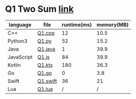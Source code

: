 # Q1 Two Sum [link](https://leetcode.com/problems/two-sum/)

| language   | file                           | runtime(ms) | memory(MB) |
| ---------- | ------------------------------ | ----------- | ---------- |
| C++        | [Q1.cpp](./Q1.cpp)             | 12          | 10.5       |
| Python3    | [Q1.py](./Q1.py)               | 52          | 15.2       |
| Java       | [Q1.java](./Q1.java)           | 1           | 39.9       |
| JavaScript | [Q1.js](./Q1.js)               | 84          | 39.9       |
| Kotlin     | [Q1.kts](./Q1.kts)             | 180         | 36.3       |
| Go         | [Q1.go](./Q1.go)               | 0           | 3.8        |
| Swift      | [Q1.swift](./Q1.swift)         | 36          | 21         |
| Lua        | [Q1.lua](./Q1.lua)             | /           | /          |
